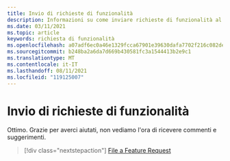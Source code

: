 ```yaml
---
title: Invio di richieste di funzionalità
description: Informazioni su come inviare richieste di funzionalità al team di progettazione di AltspaceVR.
ms.date: 03/11/2021
ms.topic: article
keywords: richiesta di funzionalità
ms.openlocfilehash: a07adf6ec0a46e1329fcca67901e39630dafa7702f216c082debf0f3e52ca4f9
ms.sourcegitcommit: b248ba2a6da7d669b430581fc3a1544413b2e9c1
ms.translationtype: MT
ms.contentlocale: it-IT
ms.lasthandoff: 08/11/2021
ms.locfileid: "119125007"
---
```

# <a name="submitting-feature-requests"></a>Invio di richieste di funzionalità

Ottimo. Grazie per averci aiutati, non vediamo l'ora di ricevere commenti e suggerimenti.

> [!div class="nextstepaction"] 
> [File a Feature Request](https://help.altvr.com/hc/en-us/requests/new?ticket_form_id=360001742213)
